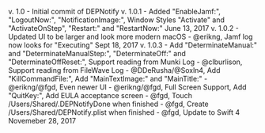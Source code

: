 v. 1.0 - Initial commit of DEPNotify
v. 1.0.1 - Added "EnableJamf:",
           "LogoutNow:",
           "NotificationImage:",
           Window Styles "Activate" and "ActivateOnStep",
           "Restart:" and "RestartNow:" 
           June 13, 2017
v. 1.0.2 - Updated UI to be larger and look more modern macOS - @erikng,
           Jamf log now looks for "Executing"
           Sept 18, 2017
v. 1.0.3 - Add "DeterminateManual:" and "DeterminateManualStep:",
           "DeterminateOff:" and "DeterminateOffReset:",
           Support reading from Munki Log - @clburlison,
           Support reading from FileWave Log - @DDeRusha/@Soxln4,
           Add "KillCommandFile:",
           Add "MainTextImage:" and "MainTitle:" - @erikng/@fgd,
           Even newer UI - @erikng/@fgd,
           Full Screen Support,
           Add "QuitKey:",
           Add EULA acceptance screen - @fgd,
           Touch /Users/Shared/.DEPNotifyDone when finished - @fgd,
           Create /Users/Shared/DEPNotify.plist when finished - @fgd,
           Update to Swift 4
           Novemeber 28, 2017


